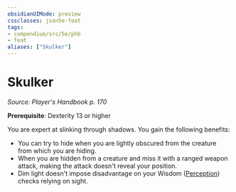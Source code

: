 ```yaml
---
obsidianUIMode: preview
cssclasses: json5e-feat
tags:
- compendium/src/5e/phb
- feat
aliases: ["Skulker"]
---
```

# Skulker
*Source: Player's Handbook p. 170*  

**Prerequisite**: Dexterity 13 or higher

You are expert at slinking through shadows. You gain the following benefits:

- You can try to hide when you are lightly obscured from the creature from which you are hiding.  
- When you are hidden from a creature and miss it with a ranged weapon attack, making the attack doesn't reveal your position.  
- Dim light doesn't impose disadvantage on your Wisdom ([Perception](4-Resources/Compendium/rules/skills.md#Perception)) checks relying on sight.